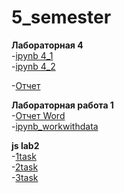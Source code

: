 # 5_semester

**Лабораторная 4**  
-[ipynb 4_1](https://github.com/cucann/5_semester/blob/main/DS_LAB_4_1%20(1).ipynb)  
-[ipynb 4_2](https://github.com/cucann/5_semester/blob/main/DS_LAB_4_2%20(1).ipynb)

-[Отчет](4_лаб.pdf)

**Лабораторная работа 1**  
-[Отчет Word](1lb_raspsys_off.pdf)  
-[ipynb_workwithdata](https://github.com/cucann/5_semester/blob/main/work_with_data_2024_ind.ipynb)  

**js lab2**  
-[1task](indt1.js)  
-[2task](indt2.js)  
-[3task](indt3.js)  

